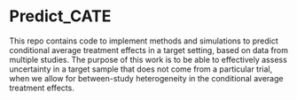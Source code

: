 # Predict_CATE

This repo contains code to implement methods and simulations to predict conditional average treatment effects in a target setting, based on data from multiple studies. The purpose of this work is to be able to effectively assess uncertainty in a target sample that does not come from a particular trial, when we allow for between-study heterogeneity in the conditional average treatment effects.
